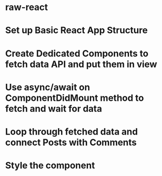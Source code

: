 # raw-react

# Set up Basic React App Structure

# Create Dedicated Components to fetch data API and put them in view

# Use async/await on ComponentDidMount method to fetch and wait for data

# Loop through fetched data and connect Posts with Comments

# Style the component